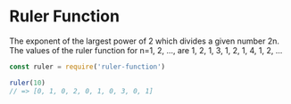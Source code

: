 # Ruler Function

The exponent of the largest power of 2 which divides a given number 2n. The values of the ruler function for  n=1, 2, ..., are 1, 2, 1, 3, 1, 2, 1, 4, 1, 2, ...

```js
const ruler = require('ruler-function')

ruler(10)
// => [0, 1, 0, 2, 0, 1, 0, 3, 0, 1]
```
